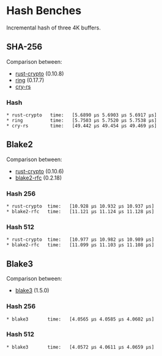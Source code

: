 # Hash Benches

Incremental hash of three 4K buffers.

## SHA-256

Comparison between:
- [rust-crypto](https://crates.io/crates/sha2) (0.10.8)
- [ring](https://crates.io/crates/ring) (0.17.7)
- [cry-rs](https://github.com/davxy/cry)

### Hash

```
* rust-crypto   time:   [5.6890 µs 5.6903 µs 5.6917 µs]
* ring          time:   [5.7503 µs 5.7520 µs 5.7538 µs]
* cry-rs        time:   [49.442 µs 49.454 µs 49.469 µs]
```

## Blake2

Comparison between:
- [rust-crypto](https://crates.io/crates/blake2) (0.10.6)
- [blake2-rfc](https://crates.io/crates/blake2-rfc) (0.2.18)

### Hash 256

```
* rust-crypto  time:   [10.928 µs 10.932 µs 10.937 µs]
* blake2-rfc   time:   [11.121 µs 11.124 µs 11.128 µs]
```

### Hash 512

```
* rust-crypto  time:   [10.977 µs 10.982 µs 10.989 µs]
* blake2-rfc   time:   [11.099 µs 11.103 µs 11.108 µs]
```

## Blake3

Comparison between:
- [blake3](https://crates.io/crates/blake3) (1.5.0)

### Hash 256

```
* blake3       time:   [4.0565 µs 4.0585 µs 4.0602 µs]
```

### Hash 512

```
* blake3       time:   [4.0572 µs 4.0611 µs 4.0659 µs]
```

